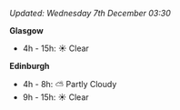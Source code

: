 *Updated: Wednesday 7th December 03:30*

**Glasgow**

* 4h - 15h: :sunny: Clear

**Edinburgh**

* 4h - 8h: :partly_sunny: Partly Cloudy
* 9h - 15h: :sunny: Clear
